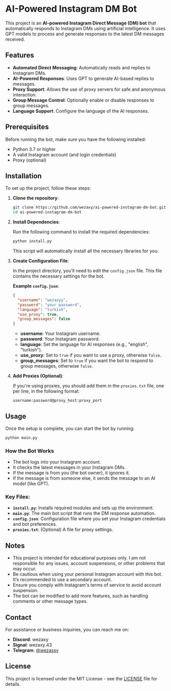 
# AI-Powered Instagram DM Bot

This project is an **AI-powered Instagram Direct Message (DM) bot** that automatically responds to Instagram DMs using artificial intelligence. It uses GPT models to process and generate responses to the latest DM messages received.

## Features

- **Automated Direct Messaging**: Automatically reads and replies to Instagram DMs.
- **AI-Powered Responses**: Uses GPT to generate AI-based replies to messages.
- **Proxy Support**: Allows the use of proxy servers for safe and anonymous interaction.
- **Group Message Control**: Optionally enable or disable responses to group messages.
- **Language Support**: Configure the language of the AI responses.

## Prerequisites

Before running the bot, make sure you have the following installed:

- Python 3.7 or higher
- A valid Instagram account (and login credentials)
- Proxy (optional)

## Installation

To set up the project, follow these steps:

1. **Clone the repository**:

   ```bash
   git clone https://github.com/wezaxy/ai-powered-instagram-dm-bot.git
   cd ai-powered-instagram-dm-bot
   ```

2. **Install Dependencies**:

   Run the following command to install the required dependencies:

   ```bash
   python install.py
   ```

   This script will automatically install all the necessary libraries for you.

3. **Create Configuration File**:

   In the project directory, you'll need to edit the `config.json` file. This file contains the necessary settings for the bot.

   **Example `config.json`**:

   ```json
   {
     "username": "wezaxyy",
     "password": "your password",
     "language": "turkish",
     "use_proxy": true,
     "group_messages": false
   }
   ```

   - **username**: Your Instagram username.
   - **password**: Your Instagram password.
   - **language**: Set the language for AI responses (e.g., "english", "turkish").
   - **use_proxy**: Set to `true` if you want to use a proxy, otherwise `false`.
   - **group_messages**: Set to `true` if you want the bot to respond to group messages, otherwise `false`.

4. **Add Proxies (Optional)**:

   If you're using proxies, you should add them in the `proxies.txt` file, one per line, in the following format:

   ```
   username:password@proxy_host:proxy_port
   ```

## Usage

Once the setup is complete, you can start the bot by running:

```bash
python main.py
```

### How the Bot Works

- The bot logs into your Instagram account.
- It checks the latest messages in your Instagram DMs.
- If the message is from you (the bot owner), it ignores it.
- If the message is from someone else, it sends the message to an AI model (like GPT).

### Key Files:

- **`install.py`**: Installs required modules and sets up the environment.
- **`main.py`**: The main bot script that runs the DM response automation.
- **`config.json`**: Configuration file where you set your Instagram credentials and bot preferences.
- **`proxies.txt`**: (Optional) A file for proxy settings.

## Notes

- This project is intended for educational purposes only. I am not responsible for any issues, account suspensions, or other problems that may occur.
- Be cautious when using your personal Instagram account with this bot. It’s recommended to use a secondary account.
- Ensure you comply with Instagram's terms of service to avoid account suspension.
- The bot can be modified to add more features, such as handling comments or other message types.

## Contact

For assistance or business inquiries, you can reach me on:

- **Discord**: wezaxy
- **Signal**: wezaxy.43
- **Telegram**: [@wezassy](https://t.me/wezassy)

## License

This project is licensed under the MIT License - see the [LICENSE](LICENSE) file for details.
